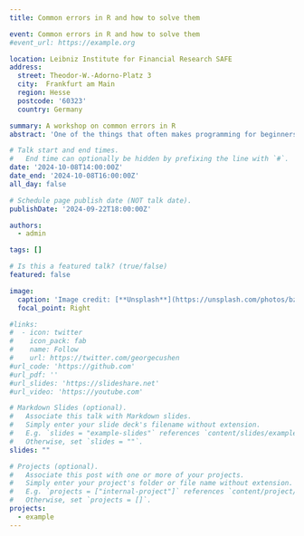 ```yaml
---
title: Common errors in R and how to solve them 

event: Common errors in R and how to solve them
#event_url: https://example.org

location: Leibniz Institute for Financial Research SAFE
address:
  street: Theodor-W.-Adorno-Platz 3
  city:  Frankfurt am Main
  region: Hesse
  postcode: '60323'
  country: Germany

summary: A workshop on common errors in R
abstract: 'One of the things that often makes programming for beginners difficult is error handling. Errors are common, everybody makes them, but for the unexperienced, error messages are often difficult to read and work with. This 75-minutes seminar will teach the participants how to read and interpret error messages, how to find their causes and how to solve them properly.'

# Talk start and end times.
#   End time can optionally be hidden by prefixing the line with `#`.
date: '2024-10-08T14:00:00Z'
date_end: '2024-10-08T16:00:00Z'
all_day: false

# Schedule page publish date (NOT talk date).
publishDate: '2024-09-22T18:00:00Z'

authors:
  - admin

tags: []

# Is this a featured talk? (true/false)
featured: false

image:
  caption: 'Image credit: [**Unsplash**](https://unsplash.com/photos/bzdhc5b3Bxs)'
  focal_point: Right

#links:
#  - icon: twitter
#    icon_pack: fab
#    name: Follow
#    url: https://twitter.com/georgecushen
#url_code: 'https://github.com'
#url_pdf: ''
#url_slides: 'https://slideshare.net'
#url_video: 'https://youtube.com'

# Markdown Slides (optional).
#   Associate this talk with Markdown slides.
#   Simply enter your slide deck's filename without extension.
#   E.g. `slides = "example-slides"` references `content/slides/example-slides.md`.
#   Otherwise, set `slides = ""`.
slides: ""

# Projects (optional).
#   Associate this post with one or more of your projects.
#   Simply enter your project's folder or file name without extension.
#   E.g. `projects = ["internal-project"]` references `content/project/deep-learning/index.md`.
#   Otherwise, set `projects = []`.
projects:
  - example
---
```

